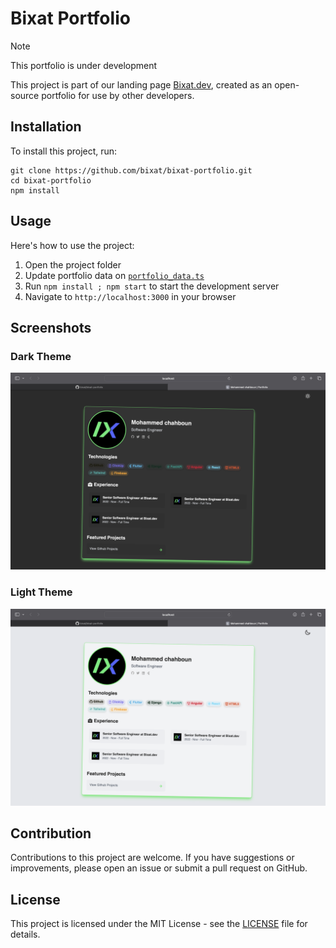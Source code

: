 
# Bixat Portfolio

> [!NOTE]  
> This portfolio is under development

This project is part of our landing page [Bixat.dev](https://bixat.dev), created as an open-source portfolio for use by other developers.

## Installation

To install this project, run:

```
git clone https://github.com/bixat/bixat-portfolio.git
cd bixat-portfolio
npm install
```

## Usage

Here's how to use the project:

1. Open the project folder
2. Update portfolio data on [`portfolio_data.ts`](./src/data/portfolio_data.ts)
3. Run `npm install ; npm start` to start the development server
4. Navigate to `http://localhost:3000` in your browser

## Screenshots

### Dark Theme

![Dark Theme](./dark.png)

### Light Theme

![Light Theme](./light.png)

## Contribution

Contributions to this project are welcome. If you have suggestions or improvements, please open an issue or submit a pull request on GitHub.

## License

This project is licensed under the MIT License - see the [LICENSE](LICENSE) file for details.
